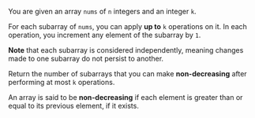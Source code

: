 You are given an array `nums` of `n` integers and an integer `k`.

For each subarray of `nums`, you can apply **up to** `k` operations on it. In each operation, you increment any element of the subarray by `1`.

**Note** that each subarray is considered independently, meaning changes made to one subarray do not persist to another.

Return the number of subarrays that you can make **non-decreasing** ​​​​​after performing at most `k` operations.

An array is said to be **non-decreasing** if each element is greater than or equal to its previous element, if it exists.